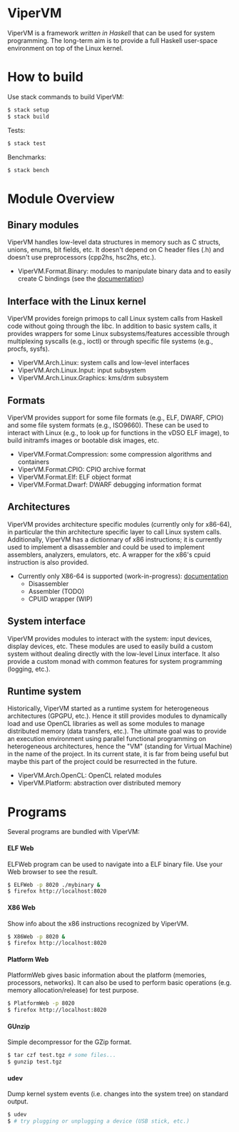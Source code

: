 # ViperVM

ViperVM is a framework *written in Haskell* that can be used for system programming. The long-term aim is to provide a full Haskell user-space environment on top of the Linux kernel.

# How to build

Use stack commands to build ViperVM:

```bash
$ stack setup
$ stack build
```

Tests:
```bash
$ stack test
```

Benchmarks:
```bash
$ stack bench
```

# Module Overview

## Binary modules

ViperVM handles low-level data structures in memory such as C structs, unions, enums, bit fields, etc. It doesn't depend on C header files (.h) and doesn't use preprocessors (cpp2hs, hsc2hs, etc.).

* ViperVM.Format.Binary: modules to manipulate binary data and to easily create
  C bindings (see the [documentation](doc/manual/binary.md))

## Interface with the Linux kernel

ViperVM provides foreign primops to call Linux system calls from Haskell code without going through the libc. In addition to basic system calls, it provides wrappers for some Linux subsystems/features accessible through multiplexing syscalls (e.g., ioctl) or through specific file systems (e.g., procfs, sysfs).

* ViperVM.Arch.Linux: system calls and low-level interfaces
* ViperVM.Arch.Linux.Input: input subsystem
* ViperVM.Arch.Linux.Graphics: kms/drm subsystem

## Formats

ViperVM provides support for some file formats (e.g., ELF, DWARF, CPIO) and some file system formats (e.g., ISO9660). These can be used to interact with Linux (e.g., to look up for functions in the vDSO ELF image), to build initramfs images or bootable disk images, etc.

* ViperVM.Format.Compression: some compression algorithms and containers
* ViperVM.Format.CPIO: CPIO archive format
* ViperVM.Format.Elf: ELF object format
* ViperVM.Format.Dwarf: DWARF debugging information format

## Architectures

ViperVM provides architecture specific modules (currently only for x86-64), in particular the thin architecture specific layer to call Linux system calls. Additionally, ViperVM has a dictionnary of x86 instructions; it is currently used to implement a disassembler and could be used to implement assemblers, analyzers, emulators, etc. A wrapper for the x86's cpuid instruction is also provided.

* Currently only X86-64 is supported (work-in-progress):
  [documentation](doc/manual/x86.md)
   * Disassembler
   * Assembler (TODO)
   * CPUID wrapper (WIP)


## System interface

ViperVM provides modules to interact with the system: input devices, display devices, etc. These modules are used to easily build a custom system without dealing directly with the low-level Linux interface. It also provide a custom monad with common features for system programming (logging, etc.).

## Runtime system

Historically, ViperVM started as a runtime system for heterogeneous
architectures (GPGPU, etc.). Hence it still provides modules to dynamically load
and use OpenCL libraries as well as some modules to manage distributed memory
(data transfers, etc.). The ultimate goal was to provide an execution
environment using parallel functional programming on heterogeneous
architectures, hence the "VM" (standing for Virtual Machine) in the name of the
project. In its current state, it is far from being useful but maybe this part
of the project could be resurrected in the future.

* ViperVM.Arch.OpenCL: OpenCL related modules
* ViperVM.Platform: abstraction over distributed memory


# Programs

Several programs are bundled with ViperVM:

#### ELF Web

ELFWeb program can be used to navigate into a ELF binary file. Use your Web
browser to see the result.

```bash
$ ELFWeb -p 8020 ./mybinary &
$ firefox http://localhost:8020
```

#### X86 Web

Show info about the x86 instructions recognized by ViperVM.

```bash
$ X86Web -p 8020 &
$ firefox http://localhost:8020
```

#### Platform Web

PlatformWeb gives basic information about the platform (memories, processors,
networks). It can also be used to perform basic operations (e.g. memory
allocation/release) for test purpose.

```bash
$ PlatformWeb -p 8020
$ firefox http://localhost:8020
```

#### GUnzip

Simple decompressor for the GZip format.

```bash
$ tar czf test.tgz # some files...
$ gunzip test.tgz
```


#### udev

Dump kernel system events (i.e. changes into the system tree) on standard output.

```bash
$ udev
$ # try plugging or unplugging a device (USB stick, etc.)
```
